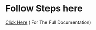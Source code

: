 # Follow Steps here

[Click Here](www.learnxops.com/project-a-serverless-oauth-2-0-authentication-service-built-with-node-js-express-and-mongodb/
) ( For The Full Documentation)

